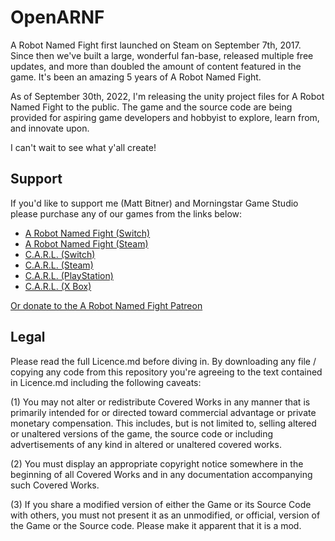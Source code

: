 # OpenARNF

A Robot Named Fight first launched on Steam on September 7th, 2017. Since then we've built a large, wonderful fan-base, released multiple free updates, and more than doubled the amount of content featured in the game. It's been an amazing 5 years of A Robot Named Fight.

As of September 30th, 2022, I'm releasing the unity project files for A Robot Named Fight to the public. The game and the source code are being provided for aspiring game developers and hobbyist to explore, learn from, and innovate upon.

I can't wait to see what y'all create!

## Support
If you'd like to support me (Matt Bitner) and Morningstar Game Studio please purchase any of our games from the links below:
- [A Robot Named Fight (Switch)](https://www.nintendo.com/store/products/a-robot-named-fight-switch/)
- [A Robot Named Fight (Steam)](https://store.steampowered.com/app/603530/A_Robot_Named_Fight/)
- [C.A.R.L. (Switch)](https://www.nintendo.com/store/products/c-a-r-l-switch/)
- [C.A.R.L. (Steam)](https://store.steampowered.com/app/513910/CARL/)
- [C.A.R.L. (PlayStation)](https://store.playstation.com/en-us/concept/10005618)
- [C.A.R.L. (X Box)](https://www.xbox.com/en-us/games/store/carl/9pff14lsqtqt)

[Or donate to the A Robot Named Fight Patreon](https://www.patreon.com/arobotnamedfight)

## Legal

Please read the full Licence.md before diving in. By downloading any file / copying any code from this repository you're agreeing to the text contained in Licence.md including the following caveats:

(1) You may not alter or redistribute Covered Works in any manner that is primarily intended for or directed toward commercial advantage or private monetary compensation. This includes, but is not limited to, selling altered or unaltered versions of the game, the source code or including advertisements of any kind in altered or unaltered covered works.

(2) You must display an appropriate copyright notice somewhere in the beginning of all Covered Works and in any documentation accompanying such Covered Works.

(3) If you share a modified version of either the Game or its Source Code with others, you must not present it as an unmodified, or official, version of the Game or the Source code. Please make it apparent that it is a mod.

